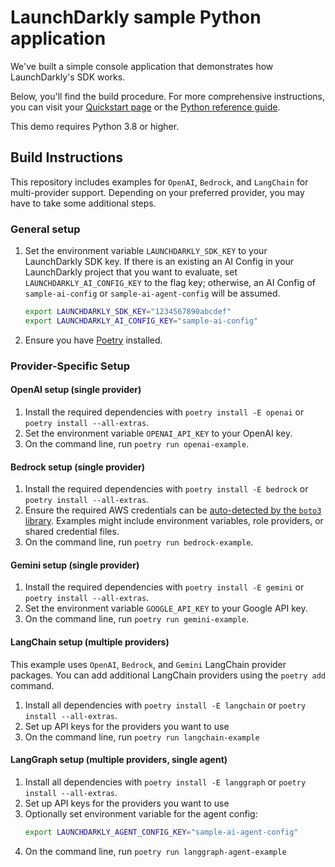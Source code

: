 # LaunchDarkly sample Python application

We've built a simple console application that demonstrates how LaunchDarkly's SDK works.

Below, you'll find the build procedure. For more comprehensive instructions, you can visit your [Quickstart page](https://docs.launchdarkly.com/home/ai-configs/quickstart) or the [Python reference guide](https://docs.launchdarkly.com/sdk/ai/python).

This demo requires Python 3.8 or higher.

## Build Instructions

This repository includes examples for `OpenAI`, `Bedrock`, and `LangChain` for multi-provider support. Depending on your preferred provider, you may have to take some additional steps.

### General setup

1. Set the environment variable `LAUNCHDARKLY_SDK_KEY` to your LaunchDarkly SDK key. If there is an existing an AI Config in your LaunchDarkly project that you want to evaluate, set `LAUNCHDARKLY_AI_CONFIG_KEY` to the flag key; otherwise, an AI Config of `sample-ai-config` or `sample-ai-agent-config` will be assumed.

   ```bash
   export LAUNCHDARKLY_SDK_KEY="1234567890abcdef"
   export LAUNCHDARKLY_AI_CONFIG_KEY="sample-ai-config"
   ```

1. Ensure you have [Poetry](https://python-poetry.org/) installed.

### Provider-Specific Setup

#### OpenAI setup (single provider)

1. Install the required dependencies with `poetry install -E openai` or `poetry install --all-extras`.
1. Set the environment variable `OPENAI_API_KEY` to your OpenAI key.
1. On the command line, run `poetry run openai-example`.

#### Bedrock setup (single provider)

1. Install the required dependencies with `poetry install -E bedrock` or `poetry install --all-extras`.
1. Ensure the required AWS credentials can be [auto-detected by the `boto3` library](https://boto3.amazonaws.com/v1/documentation/api/latest/guide/credentials.html). Examples might include environment variables, role providers, or shared credential files.
1. On the command line, run `poetry run bedrock-example`.

#### Gemini setup (single provider)

1. Install the required dependencies with `poetry install -E gemini` or `poetry install --all-extras`.
1. Set the environment variable `GOOGLE_API_KEY` to your Google API key.
1. On the command line, run `poetry run gemini-example`.

#### LangChain setup (multiple providers)

This example uses `OpenAI`, `Bedrock`, and `Gemini` LangChain provider packages. You can add additional LangChain providers using the `poetry add` command.

1. Install all dependencies with `poetry install -E langchain` or `poetry install --all-extras`.
1. Set up API keys for the providers you want to use
1. On the command line, run `poetry run langchain-example`

#### LangGraph setup (multiple providers, single agent)

1. Install all dependencies with `poetry install -E langgraph` or `poetry install --all-extras`.
1. Set up API keys for the providers you want to use
1. Optionally set environment variable for the agent config:
   ```bash
   export LAUNCHDARKLY_AGENT_CONFIG_KEY="sample-ai-agent-config"
   ```
1. On the command line, run `poetry run langgraph-agent-example`
